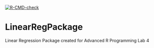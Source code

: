 <!-- badges: start -->
[![R-CMD-check](https://github.com/ash-rulz/LinearRegPackage/actions/workflows/R-CMD-check.yaml/badge.svg)](https://github.com/ash-rulz/LinearRegPackage/actions/workflows/R-CMD-check.yaml)
<!-- badges: end -->
# LinearRegPackage
Linear Regression Package created for Advanced R Programming Lab 4
